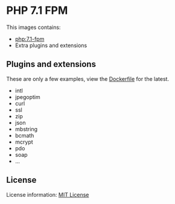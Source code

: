 # PHP 7.1 FPM

This images contains:

* [php:7.1-fpm](https://github.com/docker-library/php/blob/0bb4068bd639ba98631bc2999e0d20cae583ec00/7.1/jessie/fpm/Dockerfile)
* Extra plugins and extensions

## Plugins and extensions

These are only a few examples, view the [Dockerfile](Dockerfile) for the latest.

- intl
- jpegoptim
- curl
- ssl
- zip
- json
- mbstring
- bcmath
- mcrypt
- pdo
- soap
- ...

## License

License information: [MIT License](LICENSE)